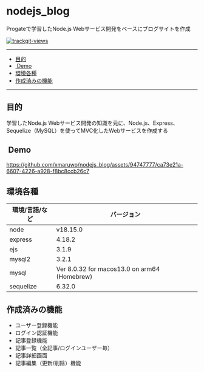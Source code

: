 # nodejs_blog
Progateで学習したNode.js Webサービス開発をベースにブログサイトを作成


<a href="https://trackgit.com">
<img src="https://us-central1-trackgit-analytics.cloudfunctions.net/token/ping/lgm0p40lkikzyglmx38l" alt="trackgit-views" />
</a>

***
<!-- START doctoc generated TOC please keep comment here to allow auto update -->
<!-- DON'T EDIT THIS SECTION, INSTEAD RE-RUN doctoc TO UPDATE -->

- [目的](#%E7%9B%AE%E7%9A%84)
- [ Demo](#demo)
- [環境各種](#%E7%92%B0%E5%A2%83%E5%90%84%E7%A8%AE)
- [作成済みの機能](#%E4%BD%9C%E6%88%90%E6%B8%88%E3%81%BF%E3%81%AE%E6%A9%9F%E8%83%BD)

<!-- END doctoc generated TOC please keep comment here to allow auto update -->

___

## 目的
学習したNode.js Webサービス開発の知識を元に、Node.js、Express、Sequelize（MySQL）を使ってMVC化したWebサービスを作成する

##  Demo
https://github.com/xmaruwo/nodejs_blog/assets/94747777/ca73e21a-6607-4226-a928-f8bc8ccb26c7

## 環境各種
| 環境/言語/など | バージョン |
----|----
| node | v18.15.0 |
| express | 4.18.2 |
| ejs | 3.1.9 |
| mysql2 | 3.2.1 |
| mysql | Ver 8.0.32 for macos13.0 on arm64 (Homebrew) |
| sequelize | 6.32.0 |


## 作成済みの機能
- ユーザー登録機能
- ログイン認証機能
- 記事登録機能
- 記事一覧（全記事/ログインユーザー毎）
- 記事詳細画面
- 記事編集（更新/削除）機能
